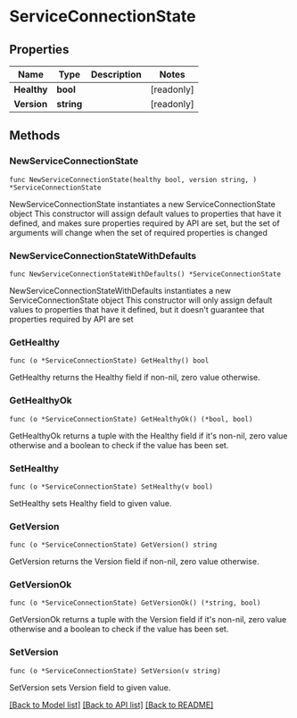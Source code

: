 # ServiceConnectionState

## Properties

Name | Type | Description | Notes
------------ | ------------- | ------------- | -------------
**Healthy** | **bool** |  | [readonly] 
**Version** | **string** |  | [readonly] 

## Methods

### NewServiceConnectionState

`func NewServiceConnectionState(healthy bool, version string, ) *ServiceConnectionState`

NewServiceConnectionState instantiates a new ServiceConnectionState object
This constructor will assign default values to properties that have it defined,
and makes sure properties required by API are set, but the set of arguments
will change when the set of required properties is changed

### NewServiceConnectionStateWithDefaults

`func NewServiceConnectionStateWithDefaults() *ServiceConnectionState`

NewServiceConnectionStateWithDefaults instantiates a new ServiceConnectionState object
This constructor will only assign default values to properties that have it defined,
but it doesn't guarantee that properties required by API are set

### GetHealthy

`func (o *ServiceConnectionState) GetHealthy() bool`

GetHealthy returns the Healthy field if non-nil, zero value otherwise.

### GetHealthyOk

`func (o *ServiceConnectionState) GetHealthyOk() (*bool, bool)`

GetHealthyOk returns a tuple with the Healthy field if it's non-nil, zero value otherwise
and a boolean to check if the value has been set.

### SetHealthy

`func (o *ServiceConnectionState) SetHealthy(v bool)`

SetHealthy sets Healthy field to given value.


### GetVersion

`func (o *ServiceConnectionState) GetVersion() string`

GetVersion returns the Version field if non-nil, zero value otherwise.

### GetVersionOk

`func (o *ServiceConnectionState) GetVersionOk() (*string, bool)`

GetVersionOk returns a tuple with the Version field if it's non-nil, zero value otherwise
and a boolean to check if the value has been set.

### SetVersion

`func (o *ServiceConnectionState) SetVersion(v string)`

SetVersion sets Version field to given value.



[[Back to Model list]](../README.md#documentation-for-models) [[Back to API list]](../README.md#documentation-for-api-endpoints) [[Back to README]](../README.md)


